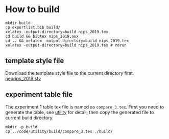 # How to build
```shell
mkdir build
cp exportlist.bib build/
xelatex -output-directory=build nips_2019.tex
cd build && bibtex nips_2019.aux
cd .. && xelatex -output-directory=build nips_2019.tex
xelatex -output-directory=build nips_2019.tex # rerun
```
## template style file
Download the template style file to the current directory first.
[neurips_2019.sty](https://media.neurips.cc/Conferences/NeurIPS2019/Styles/neurips_2019.sty)

## experiment table file
The experiment 1 table tex file is named as `compare_3.tex`. First you need to generate the 
table, see [utility](https://github.com/zhaofeng-shu33/principal_sequence_of_partition/tree/master/utility) for detail; then copy the generated file to current build directory.

```shell
mkdir -p build
cp ../code/utility/build/compare_3.tex ./build/
```